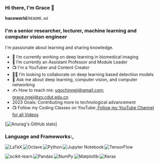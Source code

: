 ### Hi there, I'm Grace 👋

**haceworld**/`README.md`

### I'm a senior researcher, lecturer, machine learning and computer vision engineer

I'm passionate about learning and sharing knowledge.

- 🔭 I’m currently working on deep learning in biomedical imaging
- 🌱 I’m currently an Assistant Professor and Module Leader
- 📺 I'm a YouTuber and Content Creator
- 🙎‍♀️ I’m looking to collaborate on deep learning based detection models
- 💬 Ask me about deep learning, computer vision, and computer networking
- ✍ How to reach me: ugochinneji@gmail.com; grace.nneji@zy.cdut.edu.cn
-  2023 Goals: Contributing more to technological advancement
-  📺 Follow my Coding Classes on YouTube:<a href="https://www.youtube.com/@exploreinsight25"> Follow my YouTube Channel for all Videos</a>


[![Anurag's GitHub stats](https://github-readme-stats.vercel.app/api?username=haceworld&theme=radical)]

### Language and Frameworks:,

<img align="left" alt="LaTeX" src="https://img.shields.io/badge/latex-%23008080.svg?style=for-the-badge&logo=latex&logoColor=white"/>

<img align="left" alt="Octave" src="https://img.shields.io/badge/OCTAVE-darkblue?style=for-the-badge&logo=octave&logoColor=fcd683"/>

<img align="left" alt="Python" src="https://img.shields.io/badge/python-3670A0?style=for-the-badge&logo=python&logoColor=ffdd54"/>

<img align="left" alt="Jupyter Notebook" src="https://img.shields.io/badge/jupyter-%23FA0F00.svg?style=for-the-badge&logo=jupyter&logoColor=white"/>

![TensorFlow](https://img.shields.io/badge/TensorFlow-%23FF6F00.svg?style=for-the-badge&logo=TensorFlow&logoColor=white)

<img align="left" alt="scikit-learn" src="https://img.shields.io/badge/scikit--learn-%23F7931E.svg?style=for-the-badge&logo=scikit-learn&logoColor=white"/>

<img align="left" alt="Pandas" src="https://img.shields.io/badge/pandas-%23150458.svg?style=for-the-badge&logo=pandas&logoColor=white"/>

<img align="left" alt="NumPy" src="https://img.shields.io/badge/numpy-%23013243.svg?style=for-the-badge&logo=numpy&logoColor=white"/>

<img align="left" alt="Matplotlib" src="https://img.shields.io/badge/Matplotlib-%23ffffff.svg?style=for-the-badge&logo=Matplotlib&logoColor=black"/>

<img align="left" alt="Keras" src="https://img.shields.io/badge/Keras-%23D00000.svg?style=for-the-badge&logo=Keras&logoColor=white"/>
